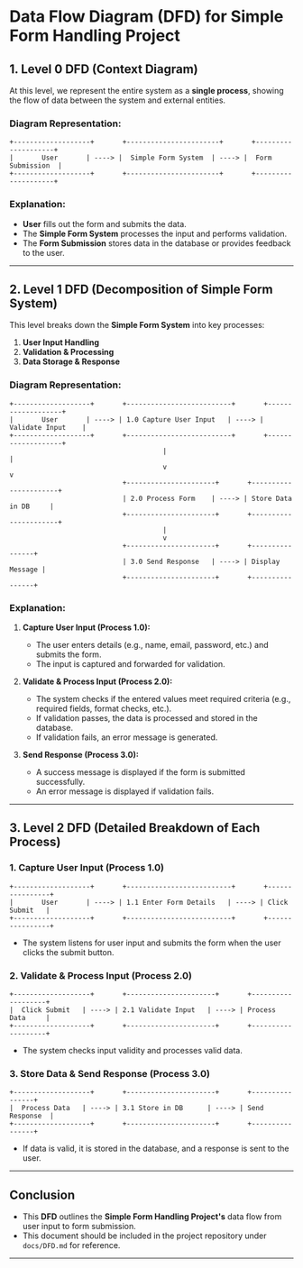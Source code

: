 # **Data Flow Diagram (DFD) for Simple Form Handling Project**

## **1. Level 0 DFD (Context Diagram)**

At this level, we represent the entire system as a **single process**, showing the flow of data between the system and external entities.

### **Diagram Representation:**
```
+-------------------+       +-----------------------+       +--------------------+
|       User       | ----> |  Simple Form System  | ----> |  Form Submission  |
+-------------------+       +-----------------------+       +--------------------+
```

### **Explanation:**
- **User** fills out the form and submits the data.
- The **Simple Form System** processes the input and performs validation.
- The **Form Submission** stores data in the database or provides feedback to the user.

---

## **2. Level 1 DFD (Decomposition of Simple Form System)**

This level breaks down the **Simple Form System** into key processes:

1. **User Input Handling**
2. **Validation & Processing**
3. **Data Storage & Response**

### **Diagram Representation:**
```
+-------------------+       +--------------------------+       +-------------------+
|       User       | ----> | 1.0 Capture User Input   | ----> | Validate Input    |
+-------------------+       +--------------------------+       +-------------------+
                                      |                                         |
                                      v                                         v
                            +----------------------+       +----------------------+
                            | 2.0 Process Form    | ----> | Store Data in DB     |
                            +----------------------+       +----------------------+
                                      |
                                      v
                            +----------------------+       +----------------+
                            | 3.0 Send Response   | ----> | Display Message |
                            +----------------------+       +----------------+
```

### **Explanation:**

1. **Capture User Input (Process 1.0):**
   - The user enters details (e.g., name, email, password, etc.) and submits the form.
   - The input is captured and forwarded for validation.

2. **Validate & Process Input (Process 2.0):**
   - The system checks if the entered values meet required criteria (e.g., required fields, format checks, etc.).
   - If validation passes, the data is processed and stored in the database.
   - If validation fails, an error message is generated.

3. **Send Response (Process 3.0):**
   - A success message is displayed if the form is submitted successfully.
   - An error message is displayed if validation fails.

---

## **3. Level 2 DFD (Detailed Breakdown of Each Process)**

### **1. Capture User Input (Process 1.0)**
```
+-------------------+       +--------------------------+       +----------------+
|       User       | ----> | 1.1 Enter Form Details   | ----> | Click Submit   |
+-------------------+       +--------------------------+       +----------------+
```
- The system listens for user input and submits the form when the user clicks the submit button.

### **2. Validate & Process Input (Process 2.0)**
```
+-------------------+       +----------------------+       +-------------------+
|  Click Submit   | ----> | 2.1 Validate Input   | ----> | Process Data     |
+-------------------+       +----------------------+       +-------------------+
```
- The system checks input validity and processes valid data.

### **3. Store Data & Send Response (Process 3.0)**
```
+-------------------+       +----------------------+       +----------------+
|  Process Data   | ----> | 3.1 Store in DB      | ----> | Send Response  |
+-------------------+       +----------------------+       +----------------+
```
- If data is valid, it is stored in the database, and a response is sent to the user.

---

## **Conclusion**

- This **DFD** outlines the **Simple Form Handling Project's** data flow from user input to form submission.
- This document should be included in the project repository under `docs/DFD.md` for reference.

---





